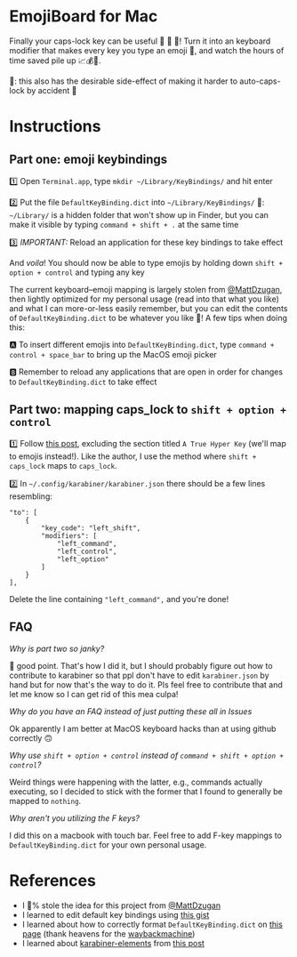 # EmojiBoard for Mac
Finally your caps-lock key can be useful 🎉 🎉 🎉! Turn it into an keyboard modifier that makes every key you type an emoji 🙂, and watch the hours of time saved pile up 📈💰💪.

🎵: this also has the desirable side-effect of making it harder to auto-caps-lock by accident 🚫

# Instructions
## Part one: emoji keybindings
1️⃣ Open `Terminal.app`, type `mkdir ~/Library/KeyBindings/` and hit enter

2️⃣ Put the file `DefaultKeyBinding.dict` into `~/Library/KeyBindings/`
    🎵: `~/Library/` is a hidden folder that won't show up in Finder, but you can make it visible by typing `command + shift + .` at the same time

3️⃣ *IMPORTANT:* Reload an application for these key bindings to take effect

And _voila_! You should now be able to type emojis by holding down `shift + option + control` and typing any key

The current keyboard–emoji mapping is largely stolen from [@MattDzugan](https://github.com/mattdzugan/qmk_firmware/blob/master/keyboards/massdrop/alt/keymaps/mattdzugan/keymap.c#L153-L158), then lightly optimized for my personal usage (read into that what you like) and what I can more-or-less easily remember, but you can edit the contents of `DefaultKeyBinding.dict` to be whatever you like 🙌! A few tips when doing this:

🅰️ To insert different emojis into `DefaultKeyBinding.dict`, type `command + control + space_bar` to bring up the MacOS emoji picker

🅱️ Remember to reload any applications that are open in order for changes to `DefaultKeyBinding.dict` to take effect

## Part two: mapping caps_lock to `shift + option + control`
1️⃣ Follow [this post](https://www.howtogeek.com/409904/how-to-turn-your-mac%E2%80%99s-caps-lock-into-an-extra-modifier-key/), excluding the section titled `A True Hyper Key` (we'll map to emojis instead!). Like the author, I use the method where `shift + caps_lock` maps to `caps_lock`.

2️⃣ In `~/.config/karabiner/karabiner.json` there should be a few lines resembling:
```
"to": [
    {
        "key_code": "left_shift",
        "modifiers": [
            "left_command",
            "left_control",
            "left_option"
        ]
    }
],
```
Delete the line containing `"left_command",` and you're done!

## FAQ
*Why is part two so janky?*

😬 good point. That's how I did it, but I should probably figure out how to contribute to karabiner so that ppl don't have to edit `karabiner.json` by hand but for now that's the way to do it. Pls feel free to contribute that and let me know so I can get rid of this mea culpa!


*Why do you have an FAQ instead of just putting these all in Issues*

Ok apparently I am better at MacOS keyboard hacks than at using github correctly 🙃


*Why use `shift + option + control` instead of `command + shift + option + control`?*

Weird things were happening with the latter, e.g., commands actually executing, so I decided to stick with the former that I found to generally be mapped to `nothing`.


*Why aren't you utilizing the F keys?*

I did this on a macbook with touch bar. Feel free to add F-key mappings to `DefaultKeyBinding.dict` for your own personal usage.

# References
* I 💯% stole the idea for this project from [@MattDzugan](https://github.com/mattdzugan/qmk_firmware/blob/master/keyboards/massdrop/alt/keymaps/mattdzugan/keymap.c#L153-L158)
* I learned to edit default key bindings using [this gist](https://gist.github.com/trusktr/1e5e516df4e8032cbc3d)
* I learned about how to correctly format `DefaultKeyBinding.dict` on [this page](https://web.archive.org/web/20161220060333/http://osxnotes.net/keybindings.html) (thank heavens for the [waybackmachine](http://web.archive.org/))
* I learned about [karabiner-elements](https://karabiner-elements.pqrs.org/) from [this post](https://www.howtogeek.com/409904/how-to-turn-your-mac%E2%80%99s-caps-lock-into-an-extra-modifier-key/)
